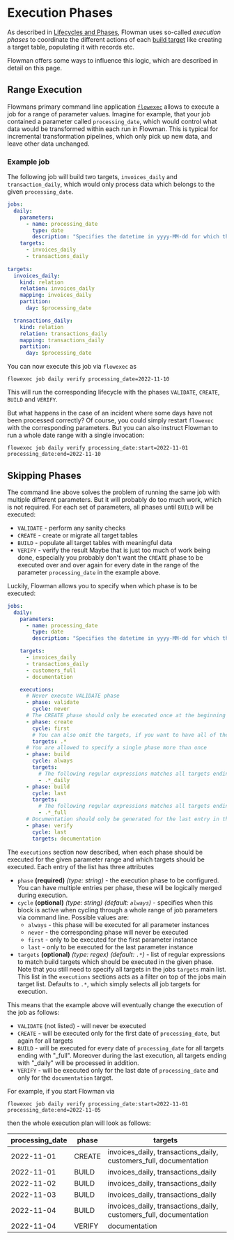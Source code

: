 # Execution Phases

As described in [Lifecycles and Phases](../concepts/lifecycle.md), Flowman uses so-called *execution phases* to
coordinate the different actions of each [build target](../spec/target/index.md) like creating a target table,
populating it with records etc.

Flowman offers some ways to influence this logic, which are described in detail on this page.


## Range Execution

Flowmans primary command line application [`flowexec`](../cli/flowexec/index.md) allows to execute a job for a range
of parameter values. Imagine for example, that your job contained a parameter called `processing_date`, which would
control what data would be transformed within each run in Flowman. This is typical for incremental transformation
pipelines, which only pick up new data, and leave other data unchanged.

### Example job
The following job will build two targets, `invoices_daily` and `transaction_daily`, which would only process data
which belongs to the given `processing_date`.
```yaml
jobs:
  daily:
    parameters:
      - name: processing_date
        type: date
        description: "Specifies the datetime in yyyy-MM-dd for which the result will be generated"
    targets:
      - invoices_daily
      - transactions_daily
  
targets:
  invoices_daily:
    kind: relation
    relation: invoices_daily
    mapping: invoices_daily
    partition:
      day: $processing_date

  transactions_daily:
    kind: relation
    relation: transactions_daily
    mapping: transactions_daily
    partition:
      day: $processing_date
```

You can now execute this job via `flowexec` as
```shell
flowexec job daily verify processing_date=2022-11-10
```
This will run the corresponding lifecycle with the phases `VALIDATE`, `CREATE`, `BUILD` and `VERIFY`.

But what happens in the case of an incident where some days have not been processed correctly? Of course, you could
simply restart `flowexec` with the corresponding parameters. But you can also instruct Flowman to run a whole date
range with a single invocation:
```shell
flowexec job daily verify processing_date:start=2022-11-01 processing_date:end=2022-11-10
```

## Skipping Phases
The command line above solves the problem of running the same job with multiple different parameters. But it will
probably do too much work, which is not required. For each set of parameters, all phases until `BUILD` will be
executed:
* `VALIDATE` - perform any sanity checks
* `CREATE` - create or migrate all target tables
* `BUILD` - populate all target tables with meaningful data
* `VERIFY` - verify the result
Maybe that is just too much of work being done, especially you probably don't want the `CREATE` phase to be executed 
over and over again for every date in the range of the parameter `processing_date` in the example above.

Luckily, Flowman allows you to specify when which phase is to be executed:

```yaml
jobs:
  daily:
    parameters:
      - name: processing_date
        type: date
        description: "Specifies the datetime in yyyy-MM-dd for which the result will be generated"

    targets:
      - invoices_daily
      - transactions_daily
      - customers_full
      - documentation

    executions:
      # Never execute VALIDATE phase
      - phase: validate
        cycle: never
      # The CREATE phase should only be executed once at the beginning
      - phase: create
        cycle: first
        # You can also omit the targets, if you want to have all of them
        targets: .*
      # You are allowed to specify a single phase more than once
      - phase: build
        cycle: always
        targets:
          # The following regular expressions matches all targets ending with "_daily"
          - .*_daily
      - phase: build
        cycle: last
        targets:
          # The following regular expressions matches all targets ending with "_full"
          - .*_full
      # Documentation should only be generated for the last entry in the execution sequence
      - phase: verify
        cycle: last
        targets: documentation
```
The `executions` section now described, when each phase should be executed for the given parameter range and which
targets should be executed. Each entry of the list has three attributes
* `phase` **(required)** *(type: string)* - the execution phase to be configured. You can have multiple entries
  per phase, these will be logically merged during execution.
* `cycle` **(optional)** *(type: string)* *(default: `always`)* - specifies when this block is active when
  cycling through a whole range of job parameters via command line. Possible values are:
  * `always` - this phase will be executed for all parameter instances
  * `never` - the corresponding phase will never be executed
  * `first` - only to be executed for the first parameter instance
  * `last` - only to be executed for the last parameter instance
* `targets` **(optional)** *(type: regex)* *(default: `.*`)* - list of regular expressions to match build targets which
  should be executed in the given phase. Note that you still need to specify all targets in the jobs `targets` main 
  list. This list in the `executions` sections acts as a filter on top of the jobs  main target list. Defaults to `.*`, 
  which simply selects all job targets for execution.

This means that the example above will eventually change the execution of the job as follows:
* `VALIDATE` (not listed) - will never be executed
* `CREATE` - will be executed only for the first date of `processing_date`, but again for all targets
* `BUILD` - will be executed for every date of `processing_date` for all targets ending with "_full". Moreover
during the last execution, all targets ending with "_daily" will be processed in addition.
* `VERIFY` - will be executed only for the last date of `processing_date` and only for the `documentation` target.

For example, if you start Flowman via
```shell
flowexec job daily verify processing_date:start=2022-11-01 processing_date:end=2022-11-05
```
then the whole execution plan will look as follows:

| processing_date | phase    | targets                                                           |
|-----------------|----------|-------------------------------------------------------------------|
| 2022-11-01      | CREATE   | invoices_daily, transactions_daily, customers_full, documentation |
| 2022-11-01      | BUILD    | invoices_daily, transactions_daily                                |
| 2022-11-02      | BUILD    | invoices_daily, transactions_daily                                |
| 2022-11-03      | BUILD    | invoices_daily, transactions_daily                                |
| 2022-11-04      | BUILD    | invoices_daily, transactions_daily, customers_full, documentation |
| 2022-11-04      | VERIFY   | documentation                                                     |      
